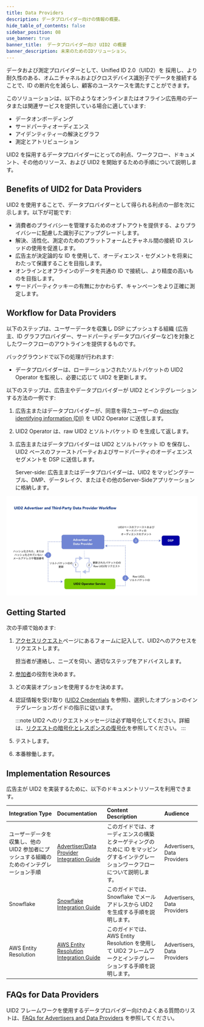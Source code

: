 ```yaml
---
title: Data Providers
description: データプロバイダー向けの情報の概要。
hide_table_of_contents: false
sidebar_position: 08
use_banner: true
banner_title:  データプロバイダー向け UID2 の概要
banner_description: 未来のためのIDソリューション。
---
```


データおよび測定プロバイダーとして、Unified ID 2.0（UID2）を 採用し、より耐久性のある、オムニチャネルおよびクロスデバイス識別子でデータを接続することで、ID の断片化を減らし、顧客のユースケースを満たすことができます。

このソリューションは、以下のようなオンラインまたはオフライン広告用のデータまたは関連サービスを提供している場合に適しています:
- データオンボーディング
- サードパーティオーディエンス
- アイデンティティーの解決とグラフ
- 測定とアトリビューション

UID2 を採用するデータプロバイダーにとっての利点、ワークフロー、ドキュメント、その他のリソース、および UID2 を開始するための手順について説明します。

## Benefits of UID2 for Data Providers

UID2 を使用することで、データプロバイダーとして得られる利点の一部を次に示します。以下が可能です:
- 消費者のプライバシーを管理するためのオプトアウトを提供する、よりプライバシーに配慮した識別子にアップグレードします。
- 解決、活性化、測定のためのプラットフォームとチャネル間の接続 ID スレッドの使用を促進します。
- 広告主が決定論的な ID を使用して、オーディエンス・セグメントを将来にわたって保護することを目指します。
- オンラインとオフラインのデータを共通の ID で接続し、より精度の高いものを目指します。
- サードパーティクッキーの有無にかかわらず、キャンペーンをより正確に測定します。

## Workflow for Data Providers

以下のステップは、ユーザーデータを収集し DSP にプッシュする組織 (広告主、ID グラフプロバイダー、サードパーティデータプロバイダーなど)を対象としたワークフローのアウトラインを提供するものです。

バックグラウンドで以下の処理が行われます:
* データプロバイダーは、ローテーションされたソルトバケットの UID2 Operator を監視し、必要に応じて UID2 を更新します。

以下のステップは、広告主やデータプロバイダーが UID2 とインテグレーションする方法の一例です:

1. 広告主またはデータプロバイダーが、同意を得たユーザーの [directly identifying information (DII)](../ref-info/glossary-uid.md#gl-dii) を UID2 Operator に送信します。
2. UID2 Operator は、raw UID2 とソルトバケット ID を生成して返します。
3. 広告主またはデータプロバイダーは UID2 とソルトバケット ID を保存し、UID2 ベースのファーストパーティおよびサードパーティのオーディエンスセグメントを DSP に送信します。

   Server-side: 広告主またはデータプロバイダーは、UID2 をマッピングテーブル、DMP、データレイク、またはその他のServer-Sideアプリケーションに格納します。

![Data Provider Workflow](images/UID2AdvertiserAndThirdPartyDataProviderWorkflow.jpg)

## Getting Started

次の手順で始めます:

1. [アクセスリクエスト](/request-access)ページにあるフォームに記入して、UID2へのアクセスをリクエストします。

   担当者が連絡し、ニーズを伺い、適切なステップをアドバイスします。
1. [参加者](../intro.md#participants)の役割を決めます。
1. どの実装オプションを使用するかを決めます。
1. 認証情報を受け取り ([UID2 Credentials](../getting-started/gs-credentials.md) を参照)、選択したオプションのインテグレーションガイドの指示に従います。

   :::note
   UID2 へのリクエストメッセージは必ず暗号化してください。詳細は、[リクエストの暗号化とレスポンスの復号化](../getting-started/gs-encryption-decryption.md)を参照してください。
   :::
1. テストします。
1. 本番稼働します。

## Implementation Resources

広告主が UID2 を実装するために、以下のドキュメントリソースを利用できます。

| Integration Type| Documentation | Content Description | Audience |
| :--- | :--- | :--- | :--- |
| ユーザーデータを収集し、他の UID2 参加者にプッシュする組織のためのインテグレーション手順 | [Advertiser/Data Provider Integration Guide](../guides/advertiser-dataprovider-guide.md) | このガイドでは、オーディエンスの構築とターゲティングのために ID をマッピングするインテグレーションワークフローについて説明します。 | Advertisers,<br/>Data Providers |
| Snowflake | [Snowflake Integration Guide](../guides/snowflake_integration.md) | このガイドでは、Snowflake でメールアドレスから UID2 を生成する手順を説明します。 | Advertisers,<br/>Data Providers |
| AWS Entity Resolution | [AWS Entity Resolution Integration Guide](../guides/integration-aws-entity-resolution.md) | このガイドでは、AWS Entity Resolution を使用して UID2 フレームワークとインテグレーションする手順を説明します。 | Advertisers,<br/>Data Providers |

## FAQs for Data Providers

UID2 フレームワークを使用するデータプロバイダー向けのよくある質問のリストは、[FAQs for Advertisers and Data Providers](../getting-started/gs-faqs.md#faqs-for-advertisers-and-data-providers) を参照してください。